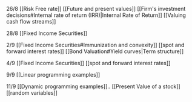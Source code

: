 26/8
[[Risk Free rate]]
[[Future and present values]]
[[Firm's investment decisions#Internal rate of return (IRR)|Internal Rate of Return]]
[[Valuing cash flow streams]]

28/8
[[Fixed Income Securities]]

2/9
[[Fixed Income Securities#Immunization and convexity]]
[[spot and forward interest rates]]
[[Bond Valuation#Yield curves|Term structure]]

4/9
[[Fixed Income Securities]]
[[spot and forward interest rates]]

9/9
[[Linear programming examples]]

11/9
[[Dynamic programming examples]]..
[[Present Value of a stock]]
[[random variables]]
